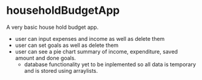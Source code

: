 # householdBudgetApp
A very basic house hold budget app. 
- user can input expenses and income as well as delete them
- user can set goals as well as delete them
- user can see a pie chart summary of income, expenditure, saved amount and done goals.
  - database functionality yet to be inplemented so all data is temporary and is stored using arraylists.
